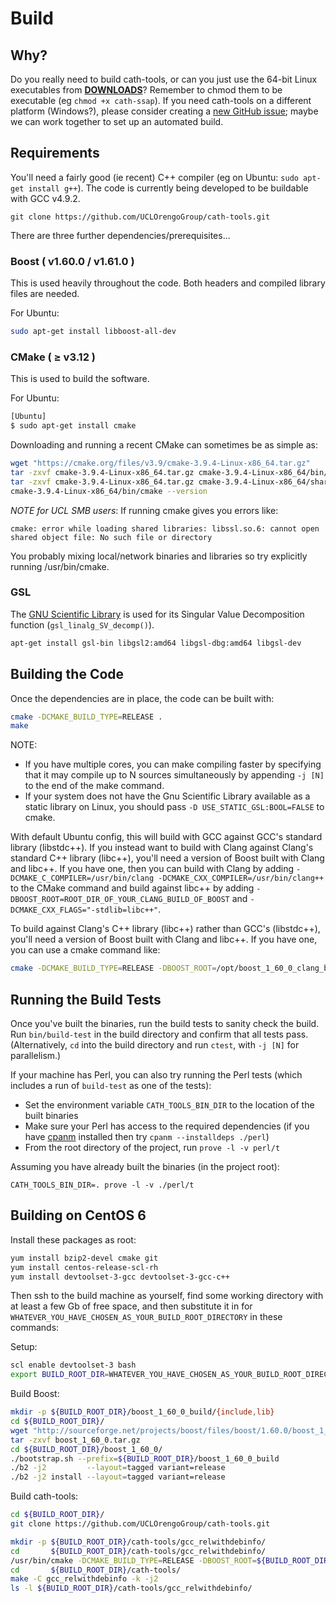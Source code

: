# Build

## Why?

Do you really need to build cath-tools, or can you just use the 64-bit Linux executables from [**DOWNLOADS**](https://github.com/UCLOrengoGroup/cath-tools/releases/latest "The latest CATH Tools release")? Remember to chmod them to be executable (eg `chmod +x cath-ssap`). If you need cath-tools on a different platform (Windows?), please consider creating a [new GitHub issue](https://github.com/UCLOrengoGroup/cath-tools/issues/new "Open a new GitHub issue for cath-tools"); maybe we can work together to set up an automated build.

## Requirements

You'll need a fairly good (ie recent) C++ compiler (eg on Ubuntu: `sudo apt-get install g++`). The code is currently being developed to be buildable with GCC v4.9.2.

~~~no-highlight
git clone https://github.com/UCLOrengoGroup/cath-tools.git
~~~

There are three further dependencies/prerequisites...

### Boost ( v1.60.0 / v1.61.0 )

This is used heavily throughout the code. Both headers and compiled library files are needed.

For Ubuntu:

~~~sh
sudo apt-get install libboost-all-dev
~~~

### CMake ( &ge; v3.12 )

This is used to build the software.

For Ubuntu:

~~~sh
[Ubuntu]
$ sudo apt-get install cmake
~~~

Downloading and running a recent CMake can sometimes be as simple as:

~~~sh
wget "https://cmake.org/files/v3.9/cmake-3.9.4-Linux-x86_64.tar.gz"
tar -zxvf cmake-3.9.4-Linux-x86_64.tar.gz cmake-3.9.4-Linux-x86_64/bin/cmake
tar -zxvf cmake-3.9.4-Linux-x86_64.tar.gz cmake-3.9.4-Linux-x86_64/share/cmake-3.9/Modules
cmake-3.9.4-Linux-x86_64/bin/cmake --version
~~~

*NOTE for UCL SMB users*: If running cmake gives you errors like:

~~~no-highlight
cmake: error while loading shared libraries: libssl.so.6: cannot open shared object file: No such file or directory
~~~

You probably mixing local/network binaries and libraries so try explicitly running /usr/bin/cmake.

### GSL

The [GNU Scientific Library](https://www.gnu.org/software/gsl/) is used for its Singular Value Decomposition function (`gsl_linalg_SV_decomp()`).

~~~sh
apt-get install gsl-bin libgsl2:amd64 libgsl-dbg:amd64 libgsl-dev
~~~

## Building the Code

Once the dependencies are in place, the code can be built with:

~~~sh
cmake -DCMAKE_BUILD_TYPE=RELEASE .
make
~~~

NOTE:

* If you have multiple cores, you can make compiling faster by specifying that it may compile up to N sources simultaneously by appending `-j [N]` to the end of the make command.
* If your system does not have the Gnu Scientific Library available as a static library on Linux, you should pass `-D USE_STATIC_GSL:BOOL=FALSE` to cmake.

With default Ubuntu config, this will build with GCC against GCC's standard library (libstdc++). If you instead want to build with Clang against Clang's standard C++ library (libc++), you'll need a version of Boost built with Clang and libc++. If you have one, then you can build with Clang by adding `-DCMAKE_C_COMPILER=/usr/bin/clang -DCMAKE_CXX_COMPILER=/usr/bin/clang++` to the CMake command and build against libc++ by adding `-DBOOST_ROOT=ROOT_DIR_OF_YOUR_CLANG_BUILD_OF_BOOST` and `-DCMAKE_CXX_FLAGS="-stdlib=libc++"`.

To build against Clang's C++ library (libc++) rather than GCC's (libstdc++), you'll need a version of Boost built with Clang and libc++. If you have one, you can use a cmake command like:

~~~sh
cmake -DCMAKE_BUILD_TYPE=RELEASE -DBOOST_ROOT=/opt/boost_1_60_0_clang_build -DCMAKE_C_COMPILER=/usr/bin/clang -DCMAKE_CXX_COMPILER=/usr/bin/clang++ -DCMAKE_CXX_FLAGS="-stdlib=libc++" ..
~~~

## Running the Build Tests

Once you've built the binaries, run the build tests to sanity check the build. Run `bin/build-test` in the build directory and confirm that all tests pass. (Alternatively, `cd` into the build directory and run `ctest`, with `-j [N]` for parallelism.)

If your machine has Perl, you can also try running the Perl tests (which includes a run of `build-test` as one of the tests):

* Set the environment variable `CATH_TOOLS_BIN_DIR` to the location of the built binaries
* Make sure your Perl has access to the required dependencies (if you have [cpanm](https://metacpan.org/pod/distribution/Menlo/script/cpanm-menlo) installed then try `cpanm --installdeps ./perl`)
* From the root directory of the project, run `prove -l -v perl/t`

Assuming you have already built the binaries (in the project root):

~~~no-highlight
CATH_TOOLS_BIN_DIR=. prove -l -v ./perl/t
~~~

## Building on CentOS 6

Install these packages as root:

~~~sh
yum install bzip2-devel cmake git
yum install centos-release-scl-rh
yum install devtoolset-3-gcc devtoolset-3-gcc-c++
~~~

Then ssh to the build machine as yourself, find some working directory with at least a few Gb of free space, and then substitute it in for `WHATEVER_YOU_HAVE_CHOSEN_AS_YOUR_BUILD_ROOT_DIRECTORY` in these commands:

Setup:

~~~sh
scl enable devtoolset-3 bash
export BUILD_ROOT_DIR=WHATEVER_YOU_HAVE_CHOSEN_AS_YOUR_BUILD_ROOT_DIRECTORY
~~~

Build Boost:

~~~sh
mkdir -p ${BUILD_ROOT_DIR}/boost_1_60_0_build/{include,lib}
cd ${BUILD_ROOT_DIR}/
wget "http://sourceforge.net/projects/boost/files/boost/1.60.0/boost_1_60_0.tar.gz"
tar -zxvf boost_1_60_0.tar.gz
cd ${BUILD_ROOT_DIR}/boost_1_60_0/
./bootstrap.sh --prefix=${BUILD_ROOT_DIR}/boost_1_60_0_build
./b2 -j2         --layout=tagged variant=release
./b2 -j2 install --layout=tagged variant=release
~~~

Build cath-tools:

~~~sh
cd ${BUILD_ROOT_DIR}/
git clone https://github.com/UCLOrengoGroup/cath-tools.git

mkdir -p ${BUILD_ROOT_DIR}/cath-tools/gcc_relwithdebinfo/
cd       ${BUILD_ROOT_DIR}/cath-tools/gcc_relwithdebinfo/
/usr/bin/cmake -DCMAKE_BUILD_TYPE=RELEASE -DBOOST_ROOT=${BUILD_ROOT_DIR}/boost_1_60_0_build ..
cd       ${BUILD_ROOT_DIR}/cath-tools/
make -C gcc_relwithdebinfo -k -j2
ls -l ${BUILD_ROOT_DIR}/cath-tools/gcc_relwithdebinfo/
~~~
